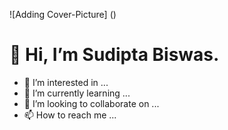 ![Adding Cover-Picture] ()
# 👋 Hi, I’m Sudipta Biswas. 

- 👀 I’m interested in ...
- 🌱 I’m currently learning ...
- 💞️ I’m looking to collaborate on ...
- 📫 How to reach me ...

<!---
AnalystSudipta/AnalystSudipta is a ✨ special ✨ repository because its `README.md` (this file) appears on your GitHub profile.
You can click the Preview link to take a look at your changes.
--->
